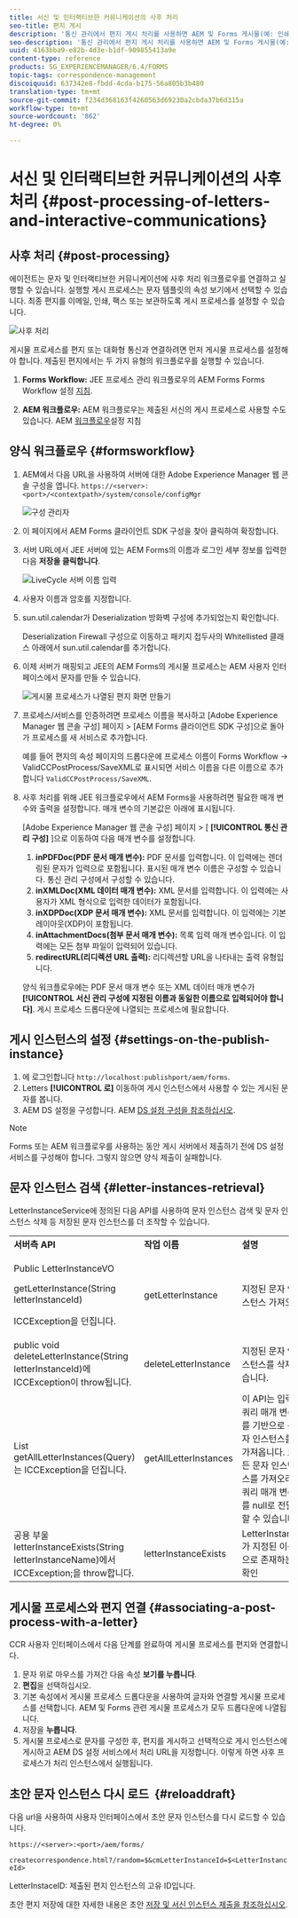 ```yaml
---
title: 서신 및 인터랙티브한 커뮤니케이션의 사후 처리
seo-title: 편지 게시
description: '통신 관리에서 편지 게시 처리를 사용하면 AEM 및 Forms 게시물(예: 인쇄 및 이메일)을 만들어 편지에 통합할 수 있습니다.'
seo-description: '통신 관리에서 편지 게시 처리를 사용하면 AEM 및 Forms 게시물(예: 인쇄 및 이메일)을 만들어 편지에 통합할 수 있습니다.'
uuid: 4163bba9-e82b-4d3e-b1df-909855413a9e
content-type: reference
products: SG_EXPERIENCEMANAGER/6.4/FORMS
topic-tags: correspondence-management
discoiquuid: 637342e8-fbdd-4cda-b175-56a805b3b480
translation-type: tm+mt
source-git-commit: f234d368163f4260563d69230a2cbda37b6d315a
workflow-type: tm+mt
source-wordcount: '862'
ht-degree: 0%

---
```



# 서신 및 인터랙티브한 커뮤니케이션의 사후 처리 {#post-processing-of-letters-and-interactive-communications}

## 사후 처리 {#post-processing}

에이전트는 문자 및 인터랙티브한 커뮤니케이션에 사후 처리 워크플로우를 연결하고 실행할 수 있습니다. 실행할 게시 프로세스는 문자 템플릿의 속성 보기에서 선택할 수 있습니다. 최종 편지를 이메일, 인쇄, 팩스 또는 보관하도록 게시 프로세스를 설정할 수 있습니다.

![사후 처리](assets/ppoverview.png)

게시물 프로세스를 편지 또는 대화형 통신과 연결하려면 먼저 게시물 프로세스를 설정해야 합니다. 제출된 편지에서는 두 가지 유형의 워크플로우를 실행할 수 있습니다.

1. **Forms Workflow:** JEE 프로세스 관리 워크플로우의 AEM Forms Forms Workflow 설정 [지침](#formsworkflow).

1. **AEM 워크플로우:** AEM 워크플로우는 제출된 서신의 게시 프로세스로 사용할 수도 있습니다. AEM [워크플로우](/help/forms/using/aem-forms-workflow.md)설정 지침

## 양식 워크플로우 {#formsworkflow}

1. AEM에서 다음 URL을 사용하여 서버에 대한 Adobe Experience Manager 웹 콘솔 구성을 엽니다. `https://<server>:<port>/<contextpath>/system/console/configMgr`

   ![구성 관리자](assets/2configmanager-1.png)

1. 이 페이지에서 AEM Forms 클라이언트 SDK 구성을 찾아 클릭하여 확장합니다.
1. 서버 URL에서 JEE 서버에 있는 AEM Forms의 이름과 로그인 세부 정보를 입력한 다음 **저장을 클릭합니다**.

   ![LiveCycle 서버 이름 입력](assets/1cofigmanager.png)

1. 사용자 이름과 암호를 지정합니다.
1. sun.util.calendar가 Deserialization 방화벽 구성에 추가되었는지 확인합니다.

   Deserialization Firewall 구성으로 이동하고 패키지 접두사의 Whitellisted 클래스 아래에서 sun.util.calendar를 추가합니다.

1. 이제 서버가 매핑되고 JEE의 AEM Forms의 게시물 프로세스는 AEM 사용자 인터페이스에서 문자를 만들 수 있습니다.

   ![게시물 프로세스가 나열된 편지 화면 만들기](assets/0configmanager.png)

1. 프로세스/서비스를 인증하려면 프로세스 이름을 복사하고 [Adobe Experience Manager 웹 콘솔 구성] 페이지 > [AEM Forms 클라이언트 SDK 구성]으로 돌아가 프로세스를 새 서비스로 추가합니다.

   예를 들어 편지의 속성 페이지의 드롭다운에 프로세스 이름이 Forms Workflow -> ValidCCPostProcess/SaveXML로 표시되면 서비스 이름을 다른 이름으로 추가합니다 `ValidCCPostProcess/SaveXML`.

1. 사후 처리를 위해 JEE 워크플로우에서 AEM Forms을 사용하려면 필요한 매개 변수와 출력을 설정합니다. 매개 변수의 기본값은 아래에 표시됩니다.

   [Adobe Experience Manager 웹 콘솔 구성] 페이지 > [ **[!UICONTROL 통신 관리 구성]** ]으로 이동하여 다음 매개 변수를 설정합니다.

   1. **inPDFDoc(PDF 문서 매개 변수):** PDF 문서를 입력합니다. 이 입력에는 렌더링된 문자가 입력으로 포함됩니다. 표시된 매개 변수 이름은 구성할 수 있습니다. 통신 관리 구성에서 구성할 수 있습니다.
   1. **inXMLDoc(XML 데이터 매개 변수):** XML 문서를 입력합니다. 이 입력에는 사용자가 XML 형식으로 입력한 데이터가 포함됩니다.
   1. **inXDPDoc(XDP 문서 매개 변수):** XML 문서를 입력합니다. 이 입력에는 기본 레이아웃(XDP)이 포함됩니다.
   1. **inAttachmentDocs(첨부 문서 매개 변수):** 목록 입력 매개 변수입니다. 이 입력에는 모든 첨부 파일이 입력되어 있습니다.
   1. **redirectURL(리디렉션 URL 출력):** 리디렉션할 URL을 나타내는 출력 유형입니다.

   양식 워크플로우에는 PDF 문서 매개 변수 또는 XML 데이터 매개 변수가 **[!UICONTROL 서신 관리 구성에 지정된 이름과 동일한 이름으로 입력되어야 합니다]**. 게시 프로세스 드롭다운에 나열되는 프로세스에 필요합니다.

## 게시 인스턴스의 설정 {#settings-on-the-publish-instance}

1. 에 로그인합니다 `http://localhost:publishport/aem/forms`.
1. Letters **[!UICONTROL 로]** 이동하여 게시 인스턴스에서 사용할 수 있는 게시된 문자를 봅니다.
1. AEM DS 설정을 구성합니다. AEM [DS 설정 구성을 참조하십시오](/help/forms/using/configuring-the-processing-server-url-.md).

>[!NOTE]
>
>Forms 또는 AEM 워크플로우를 사용하는 동안 게시 서버에서 제출하기 전에 DS 설정 서비스를 구성해야 합니다. 그렇지 않으면 양식 제출이 실패합니다.

## 문자 인스턴스 검색 {#letter-instances-retrieval}

LetterInstanceService에 정의된 다음 API를 사용하여 문자 인스턴스 검색 및 문자 인스턴스 삭제 등 저장된 문자 인스턴스를 더 조작할 수 있습니다.

<table> 
 <tbody> 
  <tr> 
   <td><strong>서버측 API</strong></td> 
   <td><strong>작업 이름</strong></td> 
   <td><strong>설명</strong></td> 
  </tr> 
  <tr> 
   <td><p>Public LetterInstanceVO</p> <p>getLetterInstance(String letterInstanceId)</p> <p>ICCException을 던집니다. </p> </td> 
   <td>getLetterInstance</td> 
   <td>지정된 문자 인스턴스 가져오기 </td> 
  </tr> 
  <tr> 
   <td>public void deleteLetterInstance(String letterInstanceId)에 ICCException이 throw됩니다. </td> 
   <td>deleteLetterInstance </td> 
   <td>지정된 문자 인스턴스를 삭제했습니다. </td> 
  </tr> 
  <tr> 
   <td>List getAllLetterInstances(Query)는 ICCException을 던집니다. </td> 
   <td>getAllLetterInstances </td> 
   <td>이 API는 입력 쿼리 매개 변수를 기반으로 문자 인스턴스를 가져옵니다. 모든 문자 인스턴스를 가져오려면 쿼리 매개 변수를 null로 전달할 수 있습니다.<br /> </td> 
  </tr> 
  <tr> 
   <td>공용 부울 letterInstanceExists(String letterInstanceName)에서 ICCException;을 throw합니다. </td> 
   <td>letterInstanceExists </td> 
   <td>LetterInstance가 지정된 이름으로 존재하는지 확인 </td> 
  </tr> 
 </tbody> 
</table>

## 게시물 프로세스와 편지 연결 {#associating-a-post-process-with-a-letter}

CCR 사용자 인터페이스에서 다음 단계를 완료하여 게시물 프로세스를 편지와 연결합니다.

1. 문자 위로 마우스를 가져간 다음 속성 **보기를 누릅니다**.
1. **편집**&#x200B;을 선택하십시오.
1. 기본 속성에서 게시물 프로세스 드롭다운을 사용하여 글자와 연결할 게시물 프로세스를 선택합니다. AEM 및 Forms 관련 게시물 프로세스가 모두 드롭다운에 나열됩니다.
1. 저장을 **누릅니다**.
1. 게시물 프로세스로 문자를 구성한 후, 편지를 게시하고 선택적으로 게시 인스턴스에 게시하고 AEM DS 설정 서비스에서 처리 URL을 지정합니다. 이렇게 하면 사후 프로세스가 처리 인스턴스에서 실행됩니다.

## 초안 문자 인스턴스 다시 로드  {#reloaddraft}

다음 url을 사용하여 사용자 인터페이스에서 초안 문자 인스턴스를 다시 로드할 수 있습니다.

`https://<server>:<port>/aem/forms/`

`createcorrespondence.html?/random=$&cmLetterInstanceId=$<LetterInstanceId>`

LetterInstaceID: 제출된 편지 인스턴스의 고유 ID입니다.

초안 편지 저장에 대한 자세한 내용은 초안 [저장 및 서신 인스턴스 제출을 참조하십시오](/help/forms/using/create-correspondence.md#savingdrafts).
